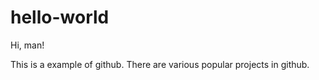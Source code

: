 # hello-world

Hi, man!

This is a example of github. There are various popular projects in github.


